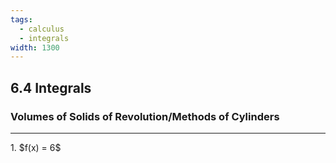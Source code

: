 ```yaml
---
tags:
  - calculus
  - integrals
width: 1300
---
```


## 6.4 Integrals

### Volumes of Solids of Revolution/Methods of Cylinders

---

<grid drag="40 30" drop="topleft">
1. $f(x) = 6$
</grid>
